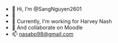- 👋 Hi, I’m @SangNguyen2601
- 👀 
- 🌱 Currently, I'm working for Harvey Nash
- 💞️ And collaborate on Moodle
- 📫 nasabp98@gmail.com

<!---
SangNguyen2601/SangNguyen2601 is a ✨ special ✨ repository because its `README.md` (this file) appears on your GitHub profile.
You can click the Preview link to take a look at your changes.
--->
